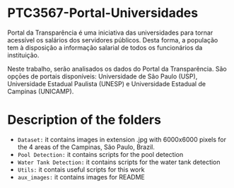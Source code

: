 # PTC3567-Portal-Universidades

Portal da Transparência é uma iniciativa das universidades para tornar acessível os salários dos servidores públicos. Desta forma, a população tem à disposição a informação salarial de todos os funcionários da instituição. 	

Neste trabalho, serão analisados os dados do Portal da Transparência. São opçōes de portais disponíveis: Universidade de São Paulo (USP), Universidade Estadual Paulista (UNESP) e Universidade Estadual de Campinas (UNICAMP).

# Description of the folders

- `Dataset:` it contains images in extension .jpg with 6000x6000 pixels for the 4 areas of the Campinas, São Paulo, Brazil. 
- `Pool Detection:` it contains scripts for the pool detection
- `Water Tank Detection:` it contains scripts for the water tank detection
- `Utils:` it contais useful scripts for this work
- `aux_images:` it contains images for README
